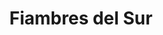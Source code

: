 ---
title: "Fiambres del Sur"
url: /ciudad-autonoma-de-buenos-aires/fiambres-del-sur/
shop: comodidad
---